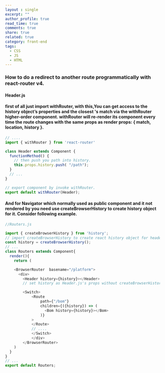 ```yaml
---
layout : single
excerpt: ""
author_profile: true
read_time: true
comments: true
share: true
related: true
category: front-end
tags:
  - CSS
  - JS
  - HTML
---
```

### How to do a redirect to another route programmatically with react-router v4.


#### Header.js
#### first of all just import withRouter, with this,You can get access to the history object’s properties and the closest <Route>'s match via the withRouter higher-order component. withRouter will re-render its component every time the route changes with the same props as <Route> render props: { match, location, history }.

``` js
// ....
import { withRouter } from 'react-router'

class Header extends Component {
  functionMethod() {
    // then push you path into history.
    this.props.history.push( "/path");
  }
  // ...
}

// export component by invoke withRouter.
export default withRouter(Header);
```

#### And for Navigator which normally used as public component and it not rendered by <Route></Route> you need use createBrowserHistory to create history object for it. Consider following example.


``` js
//Routers.js

import { createBrowserHistory } from 'history';
// import createBrowserHistory to create react history object for header component
const history = createBrowserHistory();
// ...
class Routers extends Component{
  render(){
    return (

    <BrowserRouter  basename="/platform">
      <div>
        <Header history={history}></Header>
        // set history as Header.js's props without createBrowserHistory you will not able to access history here.

        <Switch>
            <Route
                path={"/bom"}
                children={({history}) => (
                  <Bom history={history}></Bom>
                )}
            >
            </Route>
            // ....
            </Switch>
            </div>
        </BrowserRouter>
    )
  }
}
// ...
export default Routers;

```
